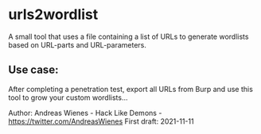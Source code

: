 # urls2wordlist

A small tool that uses a file containing a list of URLs to generate wordlists based on URL-parts and URL-parameters.  

## Use case:

After completing a penetration test, export all URLs from Burp and use this tool to grow your custom wordlists...

Author: Andreas Wienes - Hack Like Demons - https://twitter.com/AndreasWienes
First draft: 2021-11-11
